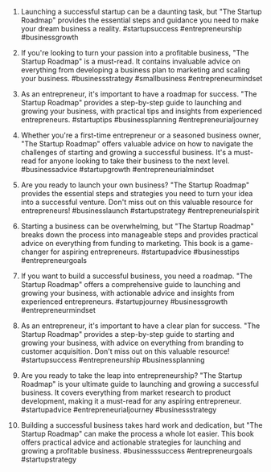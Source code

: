 1. Launching a successful startup can be a daunting task, but "The Startup Roadmap" provides the essential steps and guidance you need to make your dream business a reality. #startupsuccess #entrepreneurship #businessgrowth

2. If you're looking to turn your passion into a profitable business, "The Startup Roadmap" is a must-read. It contains invaluable advice on everything from developing a business plan to marketing and scaling your business. #businessstrategy #smallbusiness #entrepreneurmindset

3. As an entrepreneur, it's important to have a roadmap for success. "The Startup Roadmap" provides a step-by-step guide to launching and growing your business, with practical tips and insights from experienced entrepreneurs. #startuptips #businessplanning #entrepreneurialjourney

4. Whether you're a first-time entrepreneur or a seasoned business owner, "The Startup Roadmap" offers valuable advice on how to navigate the challenges of starting and growing a successful business. It's a must-read for anyone looking to take their business to the next level. #businessadvice #startupgrowth #entrepreneurialmindset

5. Are you ready to launch your own business? "The Startup Roadmap" provides the essential steps and strategies you need to turn your idea into a successful venture. Don't miss out on this valuable resource for entrepreneurs! #businesslaunch #startupstrategy #entrepreneurialspirit

6. Starting a business can be overwhelming, but "The Startup Roadmap" breaks down the process into manageable steps and provides practical advice on everything from funding to marketing. This book is a game-changer for aspiring entrepreneurs. #startupadvice #businesstips #entrepreneurgoals

7. If you want to build a successful business, you need a roadmap. "The Startup Roadmap" offers a comprehensive guide to launching and growing your business, with actionable advice and insights from experienced entrepreneurs. #startupjourney #businessgrowth #entrepreneurmindset

8. As an entrepreneur, it's important to have a clear plan for success. "The Startup Roadmap" provides a step-by-step guide to starting and growing your business, with advice on everything from branding to customer acquisition. Don't miss out on this valuable resource! #startupsuccess #entrepreneurship #businessplanning

9. Are you ready to take the leap into entrepreneurship? "The Startup Roadmap" is your ultimate guide to launching and growing a successful business. It covers everything from market research to product development, making it a must-read for any aspiring entrepreneur. #startupadvice #entrepreneurialjourney #businessstrategy

10. Building a successful business takes hard work and dedication, but "The Startup Roadmap" can make the process a whole lot easier. This book offers practical advice and actionable strategies for launching and growing a profitable business. #businesssuccess #entrepreneurgoals #startupstrategy

